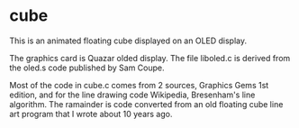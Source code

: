 # cube
This is an animated floating cube displayed on an OLED display.

The graphics card is Quazar olded display.  The file liboled.c is derived from the oled.s code
published by Sam Coupe.

Most of the code in cube.c comes from 2 sources, Graphics Gems 1st edition, and for the line drawing
code Wikipedia, Bresenham's line algorithm.  The ramainder is code converted from an old floating
cube line art program that I wrote about 10 years ago.

